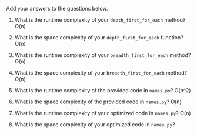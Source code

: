 Add your answers to the questions below.

1. What is the runtime complexity of your `depth_first_for_each` method? O(n)

2. What is the space complexity of your `depth_first_for_each` function? O(n)

3. What is the runtime complexity of your `breadth_first_for_each` method? O(n)

4. What is the space complexity of your `breadth_first_for_each` method? O(n)

5. What is the runtime complexity of the provided code in `names.py`? O(n^2)

6. What is the space complexity of the provided code in `names.py`? O(n)

7. What is the runtime complexity of your optimized code in `names.py`? O(n)

8) What is the space complexity of your optimized code in `names.py`?
